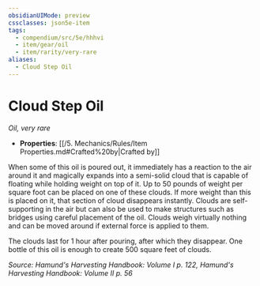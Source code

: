 ```yaml
---
obsidianUIMode: preview
cssclasses: json5e-item
tags:
  - compendium/src/5e/hhhvi
  - item/gear/oil
  - item/rarity/very-rare
aliases:
  - Cloud Step Oil
---
```

# Cloud Step Oil
*Oil, very rare*  

- **Properties**: [[/5. Mechanics/Rules/Item Properties.md#Crafted%20by\|Crafted by]]

When some of this oil is poured out, it immediately has a reaction to the air around it and magically expands into a semi-solid cloud that is capable of floating while holding weight on top of it. Up to 50 pounds of weight per square foot can be placed on one of these clouds. If more weight than this is placed on it, that section of cloud disappears instantly. Clouds are self-supporting in the air but can also be used to make structures such as bridges using careful placement of the oil. Clouds weigh virtually nothing and can be moved around if external force is applied to them.

The clouds last for 1 hour after pouring, after which they disappear. One bottle of this oil is enough to create 500 square feet of clouds.

*Source: Hamund's Harvesting Handbook: Volume I p. 122, Hamund's Harvesting Handbook: Volume II p. 56*
